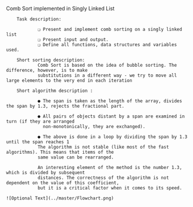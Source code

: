 Comb Sort implemented in Singly Linked List

        Task description:

                ❏ Present and implement comb sorting on a singly linked list
                ❏ Present input and output.
                ❏ Define all functions, data structures and variables used.
    
        Short sorting description:
                Comb Sort is based on the idea of bubble sorting. The difference, however, is to make
                substitutions in a different way - we try to move all large elements to the very end in each iteration
  
        Short algorithm description :

                ● The span is taken as the length of the array, divides the span by 1.3, rejects the fractional part.
    
                ● All pairs of objects distant by a span are examined in turn (if they are arranged
                  non-monotonically, they are exchanged).
    
                ● The above is done in a loop by dividing the span by 1.3 until the span reaches 1
                The algorithm is not stable (like most of the fast algorithms). This means that items of the
                same value can be rearranged.
    
                An interesting element of the method is the number 1.3, which is divided by subsequent
                distances. The correctness of the algorithm is not dependent on the value of this coefficient,
                but it is a critical factor when it comes to its speed.
                
    ![Optional Text](../master/Flowchart.png)
    
